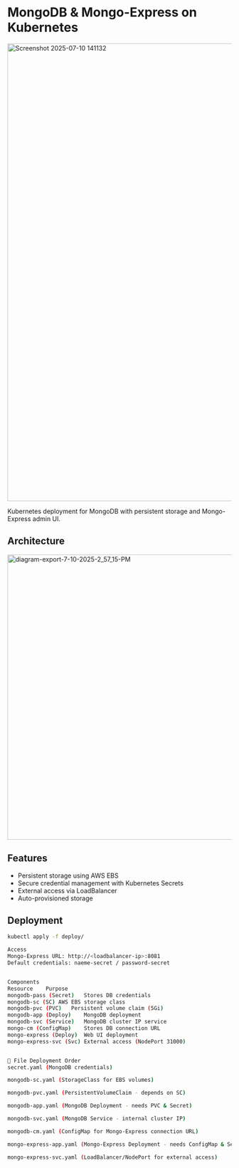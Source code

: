 # MongoDB & Mongo-Express on Kubernetes 
<img width="1919" height="1029" alt="Screenshot 2025-07-10 141132" src="https://github.com/user-attachments/assets/33f3e51c-60f9-4100-a0c1-e37d90e13f0e" />

Kubernetes deployment for MongoDB with persistent storage and Mongo-Express admin UI.


## Architecture

<img width="1497" height="641" alt="diagram-export-7-10-2025-2_57_15-PM" src="https://github.com/user-attachments/assets/a34ca12c-4965-4fca-8e9d-763db051acd8" />


## Features
- Persistent storage using AWS EBS
- Secure credential management with Kubernetes Secrets
- External access via LoadBalancer
- Auto-provisioned storage

## Deployment
```bash
kubectl apply -f deploy/

Access
Mongo-Express URL: http://<loadbalancer-ip>:8081
Default credentials: naeme-secret / password-secret


Components
Resource	Purpose
mongodb-pass (Secret)	Stores DB credentials
mongodb-sc (SC)	AWS EBS storage class
mongodb-pvc (PVC)	Persistent volume claim (5Gi)
mongodb-app (Deploy)	MongoDB deployment
mongodb-svc (Service)	MongoDB cluster IP service
mongo-cm (ConfigMap)	Stores DB connection URL
mongo-express (Deploy)	Web UI deployment
mongo-express-svc (Svc)	External access (NodePort 31000)


📂 File Deployment Order
secret.yaml (MongoDB credentials)

mongodb-sc.yaml (StorageClass for EBS volumes)

mongodb-pvc.yaml (PersistentVolumeClaim - depends on SC)

mongodb-app.yaml (MongoDB Deployment - needs PVC & Secret)

mongodb-svc.yaml (MongoDB Service - internal cluster IP)

mongodb-cm.yaml (ConfigMap for Mongo-Express connection URL)

mongo-express-app.yaml (Mongo-Express Deployment - needs ConfigMap & Secret)

mongo-express-svc.yaml (LoadBalancer/NodePort for external access)

